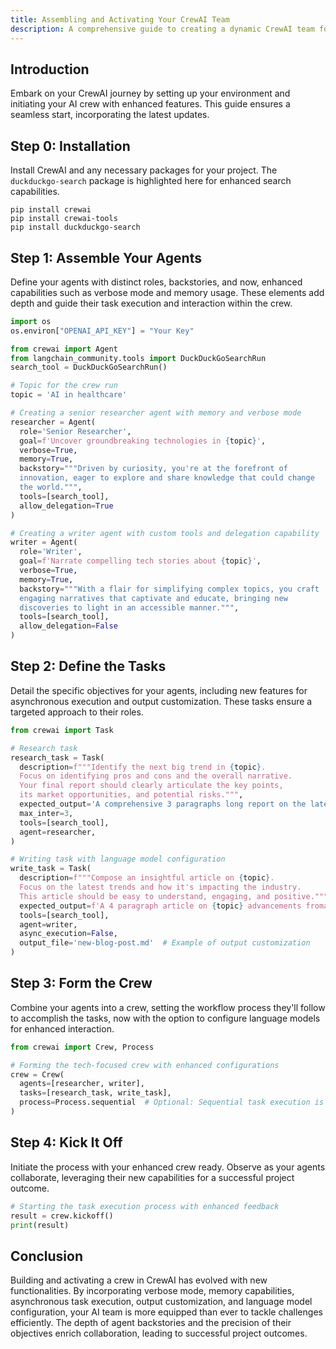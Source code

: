 ```yaml
---
title: Assembling and Activating Your CrewAI Team
description: A comprehensive guide to creating a dynamic CrewAI team for your projects, with updated functionalities including verbose mode, memory capabilities, and more.
---
```


## Introduction
Embark on your CrewAI journey by setting up your environment and initiating your AI crew with enhanced features. This guide ensures a seamless start, incorporating the latest updates.

## Step 0: Installation
Install CrewAI and any necessary packages for your project. The `duckduckgo-search` package is highlighted here for enhanced search capabilities.

```shell
pip install crewai
pip install crewai-tools
pip install duckduckgo-search
```

## Step 1: Assemble Your Agents
Define your agents with distinct roles, backstories, and now, enhanced capabilities such as verbose mode and memory usage. These elements add depth and guide their task execution and interaction within the crew.

```python
import os
os.environ["OPENAI_API_KEY"] = "Your Key"

from crewai import Agent
from langchain_community.tools import DuckDuckGoSearchRun
search_tool = DuckDuckGoSearchRun()

# Topic for the crew run
topic = 'AI in healthcare'

# Creating a senior researcher agent with memory and verbose mode
researcher = Agent(
  role='Senior Researcher',
  goal=f'Uncover groundbreaking technologies in {topic}',
  verbose=True,
  memory=True,
  backstory="""Driven by curiosity, you're at the forefront of
  innovation, eager to explore and share knowledge that could change
  the world.""",
  tools=[search_tool],
  allow_delegation=True
)

# Creating a writer agent with custom tools and delegation capability
writer = Agent(
  role='Writer',
  goal=f'Narrate compelling tech stories about {topic}',
  verbose=True,
  memory=True,
  backstory="""With a flair for simplifying complex topics, you craft
  engaging narratives that captivate and educate, bringing new
  discoveries to light in an accessible manner.""",
  tools=[search_tool],
  allow_delegation=False
)
```

## Step 2: Define the Tasks
Detail the specific objectives for your agents, including new features for asynchronous execution and output customization. These tasks ensure a targeted approach to their roles.

```python
from crewai import Task

# Research task
research_task = Task(
  description=f"""Identify the next big trend in {topic}.
  Focus on identifying pros and cons and the overall narrative.
  Your final report should clearly articulate the key points,
  its market opportunities, and potential risks.""",
  expected_output='A comprehensive 3 paragraphs long report on the latest AI trends.',
  max_inter=3,
  tools=[search_tool],
  agent=researcher,
)

# Writing task with language model configuration
write_task = Task(
  description=f"""Compose an insightful article on {topic}.
  Focus on the latest trends and how it's impacting the industry.
  This article should be easy to understand, engaging, and positive.""",
  expected_output=f'A 4 paragraph article on {topic} advancements fromated as markdown.',
  tools=[search_tool],
  agent=writer,
  async_execution=False,
  output_file='new-blog-post.md'  # Example of output customization
)
```

## Step 3: Form the Crew
Combine your agents into a crew, setting the workflow process they'll follow to accomplish the tasks, now with the option to configure language models for enhanced interaction.

```python
from crewai import Crew, Process

# Forming the tech-focused crew with enhanced configurations
crew = Crew(
  agents=[researcher, writer],
  tasks=[research_task, write_task],
  process=Process.sequential  # Optional: Sequential task execution is default
)
```

## Step 4: Kick It Off
Initiate the process with your enhanced crew ready. Observe as your agents collaborate, leveraging their new capabilities for a successful project outcome.

```python
# Starting the task execution process with enhanced feedback
result = crew.kickoff()
print(result)
```

## Conclusion
Building and activating a crew in CrewAI has evolved with new functionalities. By incorporating verbose mode, memory capabilities, asynchronous task execution, output customization, and language model configuration, your AI team is more equipped than ever to tackle challenges efficiently. The depth of agent backstories and the precision of their objectives enrich collaboration, leading to successful project outcomes.
